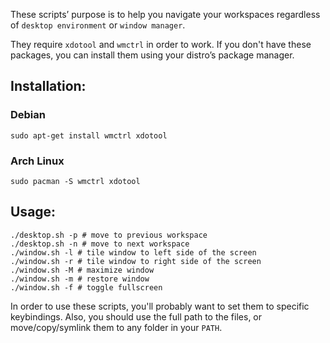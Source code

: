 These scripts’ purpose is to help you navigate your workspaces
regardless of `desktop environment` or `window manager`.

They require `xdotool` and `wmctrl` in order to work.
If you don't have these packages, you can install them using
your distro’s package manager.

## Installation:

### Debian
```
sudo apt-get install wmctrl xdotool
```
### Arch Linux
```
sudo pacman -S wmctrl xdotool
```

## Usage:
```
./desktop.sh -p # move to previous workspace
./desktop.sh -n # move to next workspace
./window.sh -l # tile window to left side of the screen
./window.sh -r # tile window to right side of the screen
./window.sh -M # maximize window
./window.sh -m # restore window
./window.sh -f # toggle fullscreen
```
In order to use these scripts, you'll probably want to set
them to specific keybindings. Also, you should use the full
path to the files, or move/copy/symlink them to any folder in
your `PATH`.
